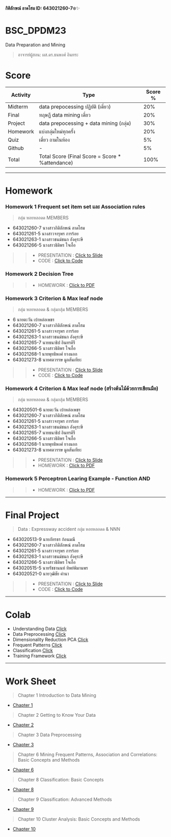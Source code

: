 **กิติลักษณ์ ลาดโฮม ID: 643021260-7**❄️✨

# BSC_DPDM23
Data Preparation and Mining
> อาจารย์ผู้สอน: ผส.ดร.ธนพงศ์ อินทระ

# Score
Activity | Type | Score %
|--------|------|--------|
| Midterm | data prepocessing ปฏิบัติ (เดี่ยว) | 20% |
| Final | ทฤษฎี data mining เดี่ยว | 20% |
| Project | data prepocessing + data mining (กลุ่ม) | 30% |
| Homework | แบ่งกลุ่มใหม่ทุกครั้ง | 20% |
| Quiz | เดี่ยว ถามในห้อง | 5% |
| Github | - | 5% |
| Total | Total Score (Final Score = Score * %attendance) | 100% |

**********
# Homework

### Homework 1 Frequent set item set และ Association rules
>กลุ่ม หอยหลอดด 
>MEMBERS 
- 643021260-7 นางสาวกิติลักษณ์ ลาดโฮม
- 643021261-5 นางสาวจารุพร การร้อย
- 643021263-1 นางสาวชนม์ชนก อังคุระษี
- 643021266-5 นางสาวธิติพร ใจเอื้อ

>> - PRESENTATION : [Click to Slide](https://github.com/kitiluck/BSC_DPDM23/blob/main/HW1-%E0%B8%81%E0%B8%A5%E0%B8%B8%E0%B9%88%E0%B8%A1%E0%B8%AB%E0%B8%AD%E0%B8%A2%E0%B8%AB%E0%B8%A5%E0%B8%AD%E0%B8%94%E0%B8%94.pdf)
>> - CODE : [Click to Code](https://github.com/kitiluck/BSC_DPDM23/blob/main/Freq_HW1.ipynb)

### Homework 2 Decision Tree

>> - HOMEWORK : [Click to PDF](https://github.com/kitiluck/BSC_DPDM23/blob/main/HW2_643021260-7.pdf)

### Homework 3 Criterion & Max leaf node
>กลุ่ม หอยหลอดด & กลุ่มกลุ้ม
>MEMBERS
- 6 นายตะวัน เบ้าหล่อเพชร
- 643021260-7 นางสาวกิติลักษณ์ ลาดโฮม
- 643021261-5 นางสาวจารุพร การร้อย
- 643021263-1 นางสาวชนม์ชนก อังคุระษี
- 643021265-7 นายธนาธิป อินทรคีรี
- 643021266-5 นางสาวธิติพร ใจเอื้อ
- 643021268-1 นายพุทธิพงศ์ ยางนอก
- 643021273-8 นายศตวรรษ มูลสันเทียะ

>> - PRESENTATION : [Click to Slide](https://github.com/kitiluck/BSC_DPDM23/blob/main/HW3_Decision-Tree_Presentation.pdf)
>> - CODE : [Click to Code](https://github.com/kitiluck/BSC_DPDM23/blob/main/Decision_Tree_HW3.ipynb)

### Homework 4 Criterion & Max leaf node (สร้างต้นไม้ด้วยการเขียนมือ)
>กลุ่ม หอยหลอดด & กลุ่มกลุ้ม
>MEMBERS
- 643020501-6 นายตะวัน เบ้าหล่อเพชร
- 643021260-7 นางสาวกิติลักษณ์ ลาดโฮม
- 643021261-5 นางสาวจารุพร การร้อย
- 643021263-1 นางสาวชนม์ชนก อังคุระษี
- 643021265-7 นายธนาธิป อินทรคีรี
- 643021266-5 นางสาวธิติพร ใจเอื้อ
- 643021268-1 นายพุทธิพงศ์ ยางนอก
- 643021273-8 นายศตวรรษ มูลสันเทียะ

>> - PRESENTATION : [Click to Slide](https://github.com/kitiluck/BSC_DPDM23/blob/main/HW4_Decision-Tree_Presentation.pdf)
>> - HOMEWORK : [Click to PDF](https://github.com/kitiluck/BSC_DPDM23/blob/main/HW4_criterionmax-leaf-nodes.pdf)

### Homework 5 Perceptron Learing Example - Function AND

>> - HOMEWORK : [Click to PDF](https://github.com/kitiluck/BSC_DPDM23/blob/main/HW%205%20_64321260-7.pdf)


*******
# Final Project
> Data : Expressway accident
>กลุ่ม หอยหลอดด & NNN
- 643020513-9 นายภัทรธร ก้อนมณี
- 643021260-7 นางสาวกิติลักษณ์ ลาดโฮม
- 643021261-5 นางสาวจารุพร การร้อย
- 643021263-1 นางสาวชนม์ชนก อังคุระษี
- 643021266-5 นางสาวธิติพร ใจเอื้อ
- 643020515-5 นายรัชชานนท์ ทิพย์พิมานพร
- 643020521-0 นายวุฒิชัย คำนา

>> - PRESENTATION : [Click to Slide](https://github.com/kitiluck/BSC_DPDM23/blob/main/%E0%B8%81%E0%B8%A5%E0%B8%B8%E0%B9%88%E0%B8%A1%20NMN%20%26%20%E0%B8%AB%E0%B8%AD%E0%B8%A2%E0%B8%AB%E0%B8%A5%E0%B8%AD%E0%B8%94%E0%B8%94.pdf)
>> - CODE : [Click to Code](https://github.com/kitiluck/BSC_DPDM23/blob/main/Project.ipynb)

********
# Colab
- Understanding Data [Click](https://github.com/kitiluck/BSC_DPDM23/blob/main/Understanding_Data.ipynb)
- Data Preprocessing [Click](https://github.com/kitiluck/BSC_DPDM23/blob/main/Data_Preprocessing.ipynb)
- Dimensionality Reduction PCA [Click](https://github.com/kitiluck/BSC_DPDM23/blob/main/Dimensionality_Reduction_PCA.ipynb)
- Frequent Patterns [Click](https://github.com/kitiluck/BSC_DPDM23/blob/main/Frequent_Patterns_(Association_Rules).ipynb)
- Classification [Click](https://github.com/kitiluck/BSC_DPDM23/blob/main/Classification.ipynb)
- Training Framework [Click](https://github.com/kitiluck/BSC_DPDM23/blob/main/Classification.ipynb)


********
# Work Sheet 
> Chapter 1 Introduction to Data Mining
  - [Chapter 1](https://github.com/kitiluck/BSC_DPDM23/blob/main/01Intro.pdf)

> Chapter 2 Getting to Know Your Data
  - [Chapter 2](https://github.com/kitiluck/BSC_DPDM23/blob/main/02Data.pdf)

> Chapter 3 Data Preprocessing
  - [Chapter 3](https://github.com/kitiluck/BSC_DPDM23/blob/main/03Preprocessing.pdf)

> Chapter 6 Mining Frequent Patterns, Association and Correlations: Basic Concepts and Methods
  - [Chapter 6](https://github.com/kitiluck/BSC_DPDM23/blob/main/06FPBasic.pdf)

> Chapter 8 Classification: Basic Concepts
  - [Chapter 8](https://github.com/kitiluck/BSC_DPDM23/blob/main/08ClassBasic.pdf)

> Chapter 9 Classification: Advanced Methods
  - [Chapter 9](https://github.com/kitiluck/BSC_DPDM23/blob/main/09ClassAdvanced.pdf)

> Chapter 10 Cluster Analysis: Basic Concepts and Methods
  - [Chapter 10](https://github.com/kitiluck/BSC_DPDM23/blob/main/10ClusBasic.pdf)
  
